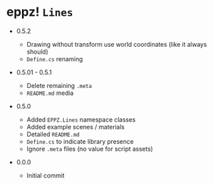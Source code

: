 # eppz! `Lines`

* 0.5.2

	+ Drawing without transform use world coordinates (like it always should)
	+ `Define.cs` renaming

* 0.5.01 - 0.5.1

	+ Delete remaining `.meta`
	+ `README.md` media

* 0.5.0

	+ Added `EPPZ.Lines` namespace classes
	+ Added example scenes / materials
	+ Detailed `README.md`
	+ `Define.cs` to indicate library presence
	+ Ignore `.meta` files (no value for script assets)

* 0.0.0

	+ Initial commit